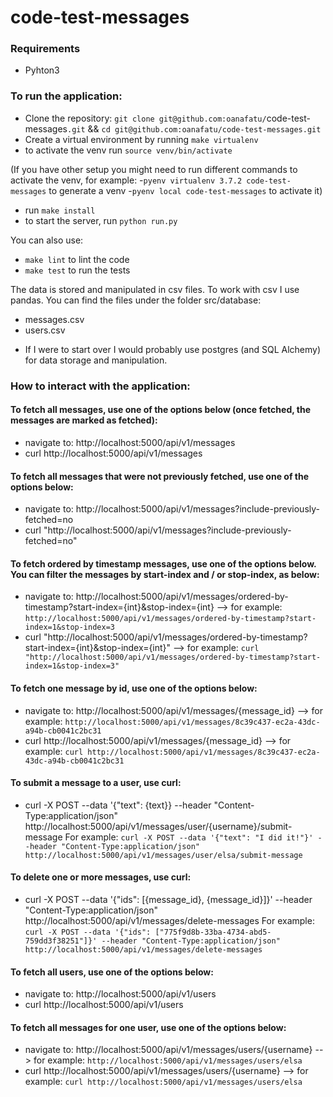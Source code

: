 # code-test-messages

### Requirements
- Pyhton3

### To run the application:
- Clone the repository: `git clone git@github.com:oanafatu/`code-test-messages`.git` && `cd git@github.com:oanafatu/code-test-messages.git`
- Create a virtual environment by running `make virtualenv`
- to activate the venv run `source venv/bin/activate`

(If you have other setup you might need to run different commands to activate the venv, for example:
 -`pyenv virtualenv 3.7.2 code-test-messages` to generate a venv
 -`pyenv local code-test-messages` to activate it)

- run `make install` 
- to start the server, run `python run.py`

You can also use:
- `make lint` to lint the code
- `make test` to run the tests


The data is stored and manipulated in csv files. To work with csv I use pandas. You can find the files under the folder src/database:
- messages.csv
- users.csv
* If I were to start over I would probably use postgres (and SQL Alchemy) for data storage and manipulation. 

### How to interact with the application:

#### To fetch all messages, use one of the options below (once fetched, the messages are marked as fetched):
- navigate to: http://localhost:5000/api/v1/messages
- curl http://localhost:5000/api/v1/messages

#### To fetch all messages that were not previously fetched, use one of the options below:
- navigate to: http://localhost:5000/api/v1/messages?include-previously-fetched=no
- curl "http://localhost:5000/api/v1/messages?include-previously-fetched=no"

#### To fetch ordered by timestamp messages, use one of the options below. You can filter the messages by start-index and / or stop-index, as below:
- navigate to: http://localhost:5000/api/v1/messages/ordered-by-timestamp?start-index={int}&stop-index={int} --> for example: `http://localhost:5000/api/v1/messages/ordered-by-timestamp?start-index=1&stop-index=3`
- curl "http://localhost:5000/api/v1/messages/ordered-by-timestamp?start-index={int}&stop-index={int}" --> for example: `curl "http://localhost:5000/api/v1/messages/ordered-by-timestamp?start-index=1&stop-index=3"`

#### To fetch one message by id, use one of the options below:
- navigate to: http://localhost:5000/api/v1/messages/{message_id} --> for example: `http://localhost:5000/api/v1/messages/8c39c437-ec2a-43dc-a94b-cb0041c2bc31`
- curl http://localhost:5000/api/v1/messages/{message_id} --> for example: `curl http://localhost:5000/api/v1/messages/8c39c437-ec2a-43dc-a94b-cb0041c2bc31`

#### To submit a message to a user, use curl:
- curl -X POST --data '{"text": {text}} --header "Content-Type:application/json" http://localhost:5000/api/v1/messages/user/{username}/submit-message
For example: `curl -X POST --data '{"text": "I did it!"}' --header "Content-Type:application/json" http://localhost:5000/api/v1/messages/user/elsa/submit-message`

#### To delete one or more messages, use curl:
-  curl -X POST --data '{"ids": [{message_id}, {message_id}]}' --header "Content-Type:application/json" http://localhost:5000/api/v1/messages/delete-messages
For example: `curl -X POST --data '{"ids": ["775f9d8b-33ba-4734-abd5-759dd3f38251"]}' --header "Content-Type:application/json" http://localhost:5000/api/v1/messages/delete-messages`

#### To fetch all users, use one of the options below:
- navigate to: http://localhost:5000/api/v1/users
- curl http://localhost:5000/api/v1/users

#### To fetch all messages for one user, use one of the options below:
- navigate to: http://localhost:5000/api/v1/messages/users/{username} --> for example: `http://localhost:5000/api/v1/messages/users/elsa`
- curl http://localhost:5000/api/v1/messages/users/{username} --> for example: `curl http://localhost:5000/api/v1/messages/users/elsa`



